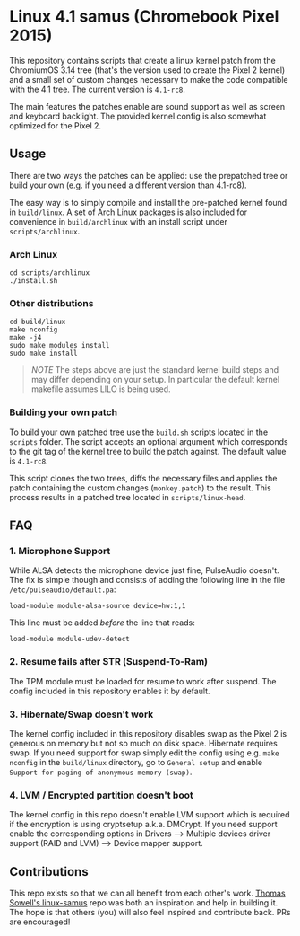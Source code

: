 # Linux 4.1 samus (Chromebook Pixel 2015)

This repository contains scripts that create a linux kernel patch from the
ChromiumOS 3.14 tree (that's the version used to create the Pixel 2 kernel)
and a small set of custom changes necessary to make the code compatible
with the 4.1 tree. The current version is `4.1-rc8`.

The main features the patches enable are sound support as well as screen and
keyboard backlight. The provided kernel config is also somewhat optimized
for the Pixel 2.

## Usage

There are two ways the patches can be applied: use the prepatched tree
or build your own (e.g. if you need a different version than 4.1-rc8).

The easy way is to simply compile and install the pre-patched kernel found in
`build/linux`. A set of Arch Linux packages is also included for convenience
in `build/archlinux` with an install script under `scripts/archlinux`.

### Arch Linux
```
cd scripts/archlinux
./install.sh
```
### Other distributions
```
cd build/linux
make nconfig
make -j4
sudo make modules_install
sudo make install
```
> *NOTE* The steps above are just the standard kernel build steps and may
> differ depending on your setup. In particular the default kernel makefile
> assumes LILO is being used.

### Building your own patch

To build your own patched tree use the `build.sh` scripts located in the
`scripts` folder. The script accepts an optional argument which corresponds 
to the git tag of the kernel tree to build the patch against. The default
value is `4.1-rc8`.

This script clones the two trees, diffs the necessary files and applies the
patch containing the custom changes (`monkey.patch`) to the result. This
process results in a patched tree located in `scripts/linux-head`.

## FAQ

### 1. Microphone Support

While ALSA detects the microphone device just fine, PulseAudio doesn't. The
fix is simple though and consists of adding the following line in the file
`/etc/pulseaudio/default.pa`:
```
load-module module-alsa-source device=hw:1,1
```
This line must be added *before* the line that reads:
```
load-module module-udev-detect
```

### 2. Resume fails after STR (Suspend-To-Ram)

The TPM module must be loaded for resume to work after suspend. The config
included in this repository enables it by default.

### 3. Hibernate/Swap doesn't work

The kernel config included in this repository disables swap as the Pixel 2
is generous on memory but not so much on disk space. Hibernate requires
swap. If you need support for swap simply edit the config using e.g.
`make nconfig` in the `build/linux` directory, go to `General setup` and
enable `Support for paging of anonymous memory (swap)`.

### 4. LVM / Encrypted partition doesn't boot

The kernel config in this repo doesn't enable LVM support which is required
if the encryption is using cryptsetup a.k.a. DMCrypt.
If you need support enable the corresponding options in Drivers -->
Multiple devices driver support (RAID and LVM) --> Device mapper support.

## Contributions

This repo exists so that we can all benefit from each other's work.
[Thomas Sowell's linux-samus](https://github.com/tsowell/linux-samus) repo
was both an inspiration and help in building it. The hope is that others
(you) will also feel inspired and contribute back. PRs are encouraged!


